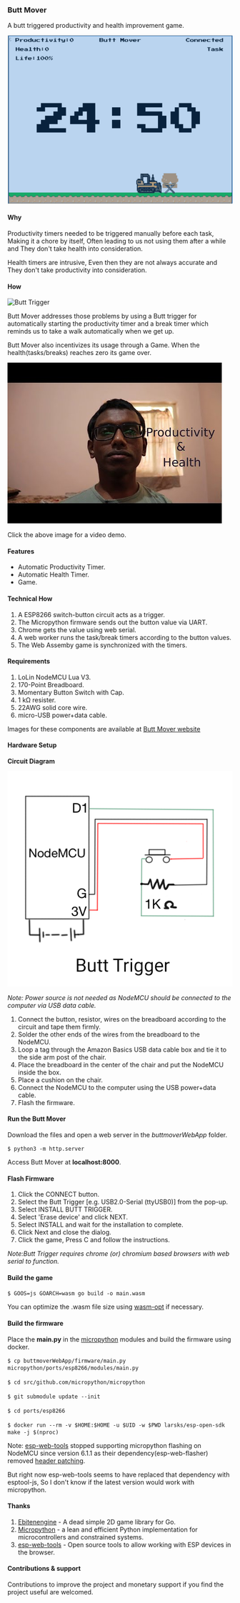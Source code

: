### Butt Mover
A butt triggered productivity and health improvement game.

![Butt Mover Screen capture](./images/buttmover_optimized.gif)

#### Why
Productivity timers needed to be triggered manually before each task, Making it a chore by itself, Often leading to us not using them after a while and They don't take health into consideration.

Health timers are intrusive, Even then they are not always accurate and They don't take productivity into consideration.

#### How
![Butt Trigger](images/butt_trigger_setup.jpg)

Butt Mover addresses those problems by using a Butt trigger for automatically starting the productivity timer and a break timer which reminds us to take a walk automatically when we get up.

Butt Mover also incentivizes its usage through a Game. When the health(tasks/breaks) reaches zero its game over.

[![Butt Mover Demo](images/buttmover_yt_thumbnail.jpg)](https://www.youtube.com/watch?v=N11jKdnn1Y4)

Click the above image for a video demo.

#### Features
* Automatic Productivity Timer.
* Automatic Health Timer.
* Game.

#### Technical How
1. A ESP8266 switch-button circuit acts as a trigger.
2. The Micropython firmware sends out the button value via UART.
3. Chrome gets the value using web serial.
4. A web worker runs the task/break timers according to the button values.
5. The Web Assemby game is synchronized with the timers.

#### Requirements
1. LoLin NodeMCU Lua V3.
2. 170-Point Breadboard.
3. Momentary Button Switch with Cap.
4. 1 kΩ resister.
5. 22AWG solid core wire.
6. micro-USB power+data cable.

Images for these components are available at [Butt Mover website](https://buttmover.com/#butttrigger)

#### Hardware Setup
**Circuit Diagram**

![Circuit Diagram](images/Circuit.png)

*Note: Power source is not needed as NodeMCU should be connected to the computer via USB data cable.*

1. Connect the button, resistor, wires on the breadboard according to the circuit and tape them firmly.
2. Solder the other ends of the wires from the breadboard to the NodeMCU.
3. Loop a tag through the Amazon Basics USB data cable box and tie it to the side arm post of the chair.
4. Place the breadboard in the center of the chair and put the NodeMCU inside the box.
5. Place a cushion on the chair.
6. Connect the NodeMCU to the computer using the USB power+data cable.  
7. Flash the firmware.

#### Run the Butt Mover
Download the files and open a web server in the *buttmoverWebApp* folder.

```
$ python3 -m http.server
```

Access Butt Mover at **localhost:8000**.

#### Flash Firmware
1. Click the CONNECT button.
2. Select the Butt Trigger [e.g. USB2.0-Serial (ttyUSB0)] from the pop-up.
3. Select INSTALL BUTT TRIGGER.
4. Select 'Erase device' and click NEXT.
5. Select INSTALL and wait for the installation to complete.
6. Click Next and close the dialog.
7. Click the game, Press C and follow the instructions.

*Note:Butt Trigger requires chrome (or) chromium based browsers with web serial to function.*

#### Build the game
```
$ GOOS=js GOARCH=wasm go build -o main.wasm
```

You can optimize the .wasm file size using [wasm-opt](https://rustwasm.github.io/book/reference/code-size.html#use-the-wasm-opt-tool) if necessary.

#### Build the firmware
Place the **main.py** in the [micropython](https://github.com/micropython/micropython) modules and build the firmware using docker.

```
$ cp buttmoverWebApp/firmware/main.py micropython/ports/esp8266/modules/main.py

$ cd src/github.com/micropython/micropython

$ git submodule update --init

$ cd ports/esp8266

$ docker run --rm -v $HOME:$HOME -u $UID -w $PWD larsks/esp-open-sdk make -j $(nproc)
```
Note:
[esp-web-tools](https://github.com/esphome/esp-web-tools) stopped supporting micropython flashing on NodeMCU since version 6.1.1 as their dependency(esp-web-flasher) removed [header patching](https://github.com/NabuCasa/esp-web-flasher/issues/103).

But right now esp-web-tools seems to have replaced that dependency with esptool-js, So I don't know if the latest version would work with micropython.

#### Thanks
1. [Ebitenengine](https://github.com/hajimehoshi/ebiten) - A dead simple 2D game library for Go.
2. [Micropython](https://github.com/micropython/micropython) - a lean and efficient Python implementation for microcontrollers and constrained systems.
3. [esp-web-tools](https://github.com/esphome/esp-web-tools) - Open source tools to allow working with ESP devices in the browser.

#### Contributions & support
Contributions to improve the project and monetary support if you find the project useful are welcomed.